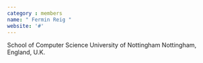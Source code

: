 ```yaml
---
category : members
name: " Fermin Reig " 
website: '#'
---
```

School of Computer Science
University of Nottingham
Nottingham, England, U.K.


